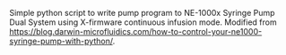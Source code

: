 Simple python script to write pump program to NE-1000x Syringe Pump Dual System using X-firmware continuous infusion mode. Modified from https://blog.darwin-microfluidics.com/how-to-control-your-ne1000-syringe-pump-with-python/. 
